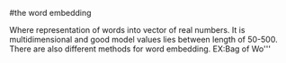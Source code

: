 #the word embedding

Where representation of words into vector of real numbers.
It is multidimensional and good model values lies between length of 50-500.
There are also different methods for word embedding. EX:Bag of Wo'''

